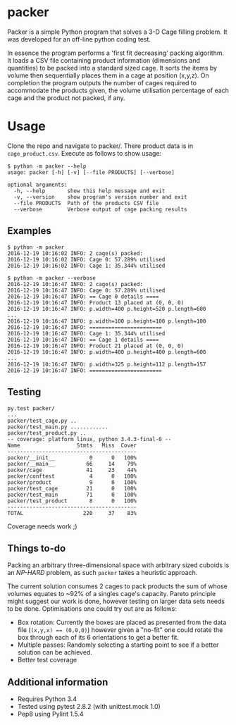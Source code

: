 # packer
Packer is a simple Python program that solves a 3-D Cage filling problem.
It was developed for an off-line python coding test.

In essence the program performs a 'first fit decreasing' packing algorithm.
It loads a CSV file containing product information (dimensions and quantities)
to be packed into a standard sized cage.  It sorts the items by volume then
sequentially places them in a cage at position (x,y,z).  On completion the
program outputs the number of cages required to accommodate the products
given, the volume utilisation percentage of each cage and the product not
packed, if any.

# Usage
Clone the repo and navigate to packer/.  There product data is in
``cage_product.csv``.  Execute as follows to show usage:

```
$ python -m packer --help
usage: packer [-h] [-v] [--file PRODUCTS] [--verbose]

optional arguments:
  -h, --help       show this help message and exit
  -v, --version    show program's version number and exit
  --file PRODUCTS  Path of the products CSV file
  --verbose        Verbose output of cage packing results
```

## Examples
```
$ python -m packer 
2016-12-19 10:16:02 INFO: 2 cage(s) packed:
2016-12-19 10:16:02 INFO: Cage 0: 57.289% utilised
2016-12-19 10:16:02 INFO: Cage 1: 35.344% utilised
```

```
$ python -m packer --verbose
2016-12-19 10:16:47 INFO: 2 cage(s) packed:
2016-12-19 10:16:47 INFO: Cage 0: 57.289% utilised
2016-12-19 10:16:47 INFO: == Cage 0 details ====
2016-12-19 10:16:47 INFO: Product 13 placed at (0, 0, 0)
2016-12-19 10:16:47 INFO: p.width=400 p.height=520 p.length=600
...
2016-12-19 10:16:47 INFO: p.width=100 p.height=100 p.length=100
2016-12-19 10:16:47 INFO: =======================
2016-12-19 10:16:47 INFO: Cage 1: 35.344% utilised
2016-12-19 10:16:47 INFO: == Cage 1 details ====
2016-12-19 10:16:47 INFO: Product 21 placed at (0, 0, 0)
2016-12-19 10:16:47 INFO: p.width=400 p.height=400 p.length=600
...
2016-12-19 10:16:47 INFO: p.width=325 p.height=112 p.length=157
2016-12-19 10:16:47 INFO: =======================
```

## Testing
```
py.test packer/
...
packer/test_cage.py ..
packer/test_main.py ............
packer/test_product.py ..
-- coverage: platform linux, python 3.4.3-final-0 --
Name                  Stmts   Miss  Cover
-----------------------------------------
packer/__init__           0      0   100%
packer/__main__          66     14    79%
packer/cage              41     23    44%
packer/conftest           4      0   100%
packer/product            9      0   100%
packer/test_cage         21      0   100%
packer/test_main         71      0   100%
packer/test_product       8      0   100%
-----------------------------------------
TOTAL                   220     37    83%

```
Coverage needs work ;)

## Things to-do
Packing an arbitrary three-dimensional space with arbitrary sized cuboids
is an _NP-HARD_ problem, as such ``packer`` takes a heuristic approach.

The current solution consumes 2 cages to pack products the sum of whose
volumes equates to ~92% of a singles cage's capacity.  Pareto principle
might suggest our work is done, however testing on larger data sets
needs to be done.  Optimisations one could try out are as follows:

- Box rotation: Currently the boxes are placed as presented from the
data file (``(x,y,x) == (0,0,0)``) however given a "no-fit" one could
rotate the box through each of its 6 orientations to get a better fit.
- Multiple passes: Randomly selecting a starting point to see if a better
solution can be achieved.
- Better test coverage

## Additional information
- Requires Python 3.4
- Tested using pytest 2.8.2 (with unittest.mock 1.0)
- Pep8 using Pylint 1.5.4
